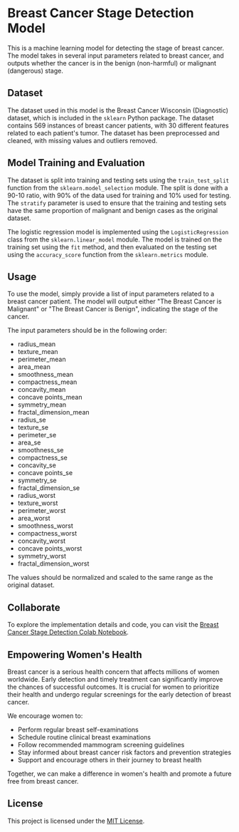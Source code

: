 # Breast Cancer Stage Detection Model

This is a machine learning model for detecting the stage of breast cancer. The model takes in several input parameters related to breast cancer, and outputs whether the cancer is in the benign (non-harmful) or malignant (dangerous) stage. 

## Dataset

The dataset used in this model is the Breast Cancer Wisconsin (Diagnostic) dataset, which is included in the `sklearn` Python package. The dataset contains 569 instances of breast cancer patients, with 30 different features related to each patient's tumor. The dataset has been preprocessed and cleaned, with missing values and outliers removed.

## Model Training and Evaluation

The dataset is split into training and testing sets using the `train_test_split` function from the `sklearn.model_selection` module. The split is done with a 90-10 ratio, with 90% of the data used for training and 10% used for testing. The `stratify` parameter is used to ensure that the training and testing sets have the same proportion of malignant and benign cases as the original dataset.

The logistic regression model is implemented using the `LogisticRegression` class from the `sklearn.linear_model` module. The model is trained on the training set using the `fit` method, and then evaluated on the testing set using the `accuracy_score` function from the `sklearn.metrics` module.

## Usage

To use the model, simply provide a list of input parameters related to a breast cancer patient. The model will output either "The Breast Cancer is Malignant" or "The Breast Cancer is Benign", indicating the stage of the cancer. 

The input parameters should be in the following order:
- radius_mean
- texture_mean
- perimeter_mean
- area_mean
- smoothness_mean
- compactness_mean
- concavity_mean
- concave points_mean
- symmetry_mean
- fractal_dimension_mean
- radius_se
- texture_se
- perimeter_se
- area_se
- smoothness_se
- compactness_se
- concavity_se
- concave points_se
- symmetry_se
- fractal_dimension_se
- radius_worst
- texture_worst
- perimeter_worst
- area_worst
- smoothness_worst
- compactness_worst
- concavity_worst
- concave points_worst
- symmetry_worst
- fractal_dimension_worst

The values should be normalized and scaled to the same range as the original dataset. 

## Collaborate

To explore the implementation details and code, you can visit the [Breast Cancer Stage Detection Colab Notebook](https://colab.research.google.com/drive/1P2EMic0LoSTwuRBmwqq40NLG9rB3451G?usp=sharing).

## Empowering Women's Health

Breast cancer is a serious health concern that affects millions of women worldwide. Early detection and timely treatment can significantly improve the chances of successful outcomes. It is crucial for women to prioritize their health and undergo regular screenings for the early detection of breast cancer.

We encourage women to:

- Perform regular breast self-examinations
- Schedule routine clinical breast examinations
- Follow recommended mammogram screening guidelines
- Stay informed about breast cancer risk factors and prevention strategies
- Support and encourage others in their journey to breast health

Together, we can make a difference in women's health and promote a future free from breast cancer.

## License

This project is licensed under the [MIT License](LICENSE).
